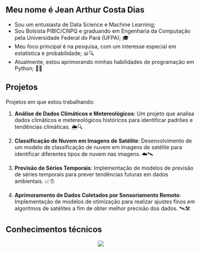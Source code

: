 ## Meu nome é Jean Arthur Costa Dias

- Sou um entusiasta de Data Science e Machine Learning; 
- Sou Bolsista PIBIC/CNPQ e graduando em Engenharia da Computação pela Universidade Federal do Pará (UFPA); 🎓
- Meu foco principal é na pesquisa, com um interesse especial em estatística e probabilidade; 📊🔍
- Atualmente, estou aprimorando minhas habilidades de programação em Python; 🐍✨


## Projetos

Projetos em que estou trabalhando:

1. **Análise de Dados Climáticos e Metereológicos**: Um projeto que analisa dados climáticos e metereológicos históricos para identificar padrões e tendências climáticas. 🌦️🔍
   
2. **Classificação de Nuvem em Imagens de Satélite**: Desenvolvimento de um modelo de classificação de nuvem em imagens de satélite para identificar diferentes tipos de nuvem nas imagens. ☁️🛰️

3. **Previsão de Séries Temporais**: Implementação de modelos de previsão de séries temporais para prever tendências futuras em dados ambientais. 📈⏰

4. **Aprimoramento de Dados Coletados por Sensoriamento Remoto**: Implementação de modelos de otimização para realizar ajustes finos em algoritmos de satélites a fim de obter melhor precisão dos dados. 🛰️🛠️

## Conhecimentos técnicos

<p align="center">
  <a href="https://skillicons.dev">
    <img src="https://skillicons.dev/icons?i=linux,mysql,r,py,pytorch,tensorflow,vscode,opencv,latex" />
  </a>
</p>


<!--
**JeanArthurCostaDias/JeanArthurCostaDias** is a ✨ _special_ ✨ repository because its `README.md` (this file) appears on your GitHub profile.

Here are some ideas to get you started:

- 🔭 I’m currently working on ...
- 🌱 I’m currently learning ...
- 👯 I’m looking to collaborate on ...
- 🤔 I’m looking for help with ...
- 💬 Ask me about ...
- 📫 How to reach me: ...
- 😄 Pronouns: ...
- ⚡ Fun fact: ...
-->
